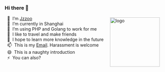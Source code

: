 ### Hi there 👋

<img src="https://timgsa.baidu.com/timg?image&quality=80&size=b9999_10000&sec=1602953648288&di=c158130e2ee06fc4a11189213049e565&imgtype=0&src=http%3A%2F%2Fpics7.baidu.com%2Ffeed%2Fd8f9d72a6059252d7016730b74be113d5bb5b963.jpeg%3Ftoken%3D3d8bafc859fbff51be40802d3b38d08a%26s%3D0112CD3311BFE1CE546164DF0100D0B3" alt="logo" height="160" align="right" style="margin: 5px; margin-bottom: 20px;" />

&nbsp;&nbsp;🔭 &nbsp;I’m [Jzzoo](https://github.com/jzzoo)<br/>
&nbsp;&nbsp;🌱 &nbsp;I’m currently in Shanghai<br/>
&nbsp;&nbsp;🤔 &nbsp;I’m using PHP and Golang to work for me<br/>
&nbsp;&nbsp;👯 &nbsp;I like to travel and make friends<br/>
&nbsp;&nbsp;💬 &nbsp;I hope to learn more knowledge in the future<br/>
&nbsp;&nbsp;📫 &nbsp;This is my [Email](mailto:jzzoo@qq.com). Harassment is welcome<br/>
&nbsp;&nbsp;😄 &nbsp;This is a naughty introduction<br/>
&nbsp;&nbsp;⚡ &nbsp;You can also?<br/>

